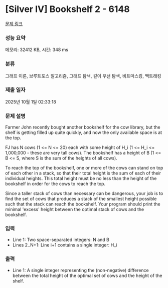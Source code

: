 # [Silver IV] Bookshelf 2 - 6148 

[문제 링크](https://www.acmicpc.net/problem/6148) 

### 성능 요약

메모리: 32412 KB, 시간: 348 ms

### 분류

그래프 이론, 브루트포스 알고리즘, 그래프 탐색, 깊이 우선 탐색, 비트마스킹, 백트래킹

### 제출 일자

2025년 10월 1일 02:33:18

### 문제 설명

<p>Farmer John recently bought another bookshelf for the cow library, but the shelf is getting filled up quite quickly, and now the only available space is at the top.</p>

<p>FJ has N cows (1 <= N <= 20) each with some height of H_i (1 <= H_i <= 1,000,000 - these are very tall cows). The bookshelf has a height of B (1 <= B <= S, where S is the sum of the heights of all cows).</p>

<p>To reach the top of the bookshelf, one or more of the cows can stand on top of each other in a stack, so that their total height is the sum of each of their individual heights. This total height must be no less than the height of the bookshelf in order for the cows to reach the top.</p>

<p>Since a taller stack of cows than necessary can be dangerous, your job is to find the set of cows that produces a stack of the smallest height possible such that the stack can reach the bookshelf. Your program should print the minimal 'excess' height between the optimal stack of cows and the bookshelf.</p>

### 입력 

 <ul>
	<li>Line 1: Two space-separated integers: N and B</li>
	<li>Lines 2..N+1: Line i+1 contains a single integer: H_i</li>
</ul>

<p> </p>

### 출력 

 <ul>
	<li>Line 1: A single integer representing the (non-negative) difference between the total height of the optimal set of cows and the height of the shelf.</li>
</ul>

<p> </p>

